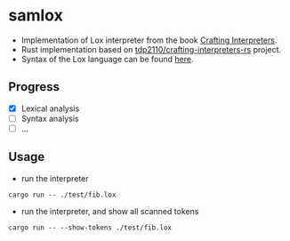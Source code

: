 # samlox
- Implementation of Lox interpreter from the book [Crafting Interpreters](https://craftinginterpreters.com).
- Rust implementation based on [tdp2110/crafting-interpreters-rs](https://github.com/tdp2110/crafting-interpreters-rs) project.
- Syntax of the Lox language can be found [here](https://craftinginterpreters.com/the-lox-language.html).

## Progress
- [x] Lexical analysis
- [ ] Syntax analysis
- [ ] ...

## Usage
- run the interpreter
```
cargo run -- ./test/fib.lox
```
- run the interpreter, and show all scanned tokens
```
cargo run -- --show-tokens ./test/fib.lox
```
